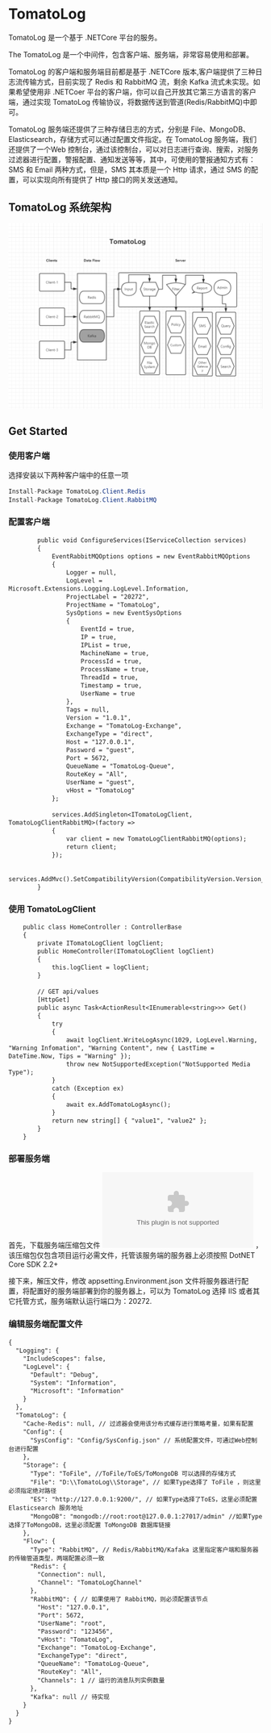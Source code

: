 # TomatoLog
TomatoLog 是一个基于 .NETCore 平台的服务。

The TomatoLog 是一个中间件，包含客户端、服务端，非常容易使用和部署。

TomatoLog 的客户端和服务端目前都是基于 .NETCore 版本,客户端提供了三种日志流传输方式，目前实现了 Redis 和 RabbitMQ 流，剩余 Kafka 流式未实现。如果希望使用非 .NETCoer 平台的客户端，你可以自己开放其它第三方语言的客户端，通过实现 TomatoLog 传输协议，将数据传送到管道(Redis/RabbitMQ)中即可。

TomatoLog 服务端还提供了三种存储日志的方式，分别是 File、MongoDB、Elasticsearch，存储方式可以通过配置文件指定。在 TomatoLog 服务端，我们还提供了一个Web 控制台，通过该控制台，可以对日志进行查询、搜索，对服务过滤器进行配置，警报配置、通知发送等等，其中，可使用的警报通知方式有：SMS 和 Email 两种方式，但是，SMS 其本质是一个 Http 请求，通过 SMS 的配置，可以实现向所有提供了 Http 接口的网关发送通知。

## TomatoLog 系统架构
![foundation](https://github.com/lianggx/pictures/blob/master/TomatoLog/system.png)



## Get Started

### 使用客户端

选择安装以下两种客户端中的任意一项

``` C#
Install-Package TomatoLog.Client.Redis
Install-Package TomatoLog.Client.RabbitMQ
```

### 配置客户端

```
        public void ConfigureServices(IServiceCollection services)
        {
			EventRabbitMQOptions options = new EventRabbitMQOptions
            {
                Logger = null,
                LogLevel = Microsoft.Extensions.Logging.LogLevel.Information,
                ProjectLabel = "20272",
                ProjectName = "TomatoLog",
                SysOptions = new EventSysOptions
                {
                    EventId = true,
                    IP = true,
                    IPList = true,
                    MachineName = true,
                    ProcessId = true,
                    ProcessName = true,
                    ThreadId = true,
                    Timestamp = true,
                    UserName = true
                },
                Tags = null,
                Version = "1.0.1",
                Exchange = "TomatoLog-Exchange",
                ExchangeType = "direct",
                Host = "127.0.0.1",
                Password = "guest",
                Port = 5672,
                QueueName = "TomatoLog-Queue",
                RouteKey = "All",
                UserName = "guest",
                vHost = "TomatoLog"
            };

			services.AddSingleton<ITomatoLogClient, TomatoLogClientRabbitMQ>(factory =>
            {
                var client = new TomatoLogClientRabbitMQ(options);
                return client;
            });

            services.AddMvc().SetCompatibilityVersion(CompatibilityVersion.Version_2_2);
        }
```

### 使用 TomatoLogClient 

```
    public class HomeController : ControllerBase
    {
        private ITomatoLogClient logClient;
        public HomeController(ITomatoLogClient logClient)
        {
            this.logClient = logClient;
        }

        // GET api/values
        [HttpGet]
        public async Task<ActionResult<IEnumerable<string>>> Get()
        {
            try
            {
                await logClient.WriteLogAsync(1029, LogLevel.Warning, "Warning Infomation", "Warning Content", new { LastTime = DateTime.Now, Tips = "Warning" });
                throw new NotSupportedException("NotSupported Media Type");
            }
            catch (Exception ex)
            {
                await ex.AddTomatoLogAsync();
            }
            return new string[] { "value1", "value2" };
        }
	}
```

### 部署服务端

首先，下载服务端压缩包文件 ![TomatoLog](https://github.com/lianggx/TomatoLog/releases/download/1.0.0/TomatoLog.zip) ，该压缩包仅包含项目运行必需文件，托管该服务端的服务器上必须按照 DotNET Core SDK 2.2+

接下来，解压文件，修改 appsetting.Environment.json 文件将服务器进行配置，将配置好的服务端部署到你的服务器上，可以为 TomatoLog 选择 IIS 或者其它托管方式，服务端默认运行端口为：20272.

### 编辑服务端配置文件

```
{
  "Logging": {
    "IncludeScopes": false,
    "LogLevel": {
      "Default": "Debug",
      "System": "Information",
      "Microsoft": "Information"
    }
  },
  "TomatoLog": {
    "Cache-Redis": null, // 过滤器会使用该分布式缓存进行策略考量，如果有配置
    "Config": {
      "SysConfig": "Config/SysConfig.json" // 系统配置文件，可通过Web控制台进行配置
    },
    "Storage": {
      "Type": "ToFile", //ToFile/ToES/ToMongoDB 可以选择的存储方式
      "File": "D:\\TomatoLog\\Storage", // 如果Type选择了 ToFile ，则这里必须指定绝对路径
      "ES": "http://127.0.0.1:9200/", // 如果Type选择了ToES，这里必须配置 Elasticsearch 服务地址
      "MongoDB": "mongodb://root:root@127.0.0.1:27017/admin" //如果Type选择了ToMongoDB，这里必须配置 ToMongoDB 数据库链接
    },
    "Flow": {
      "Type": "RabbitMQ", // Redis/RabbitMQ/Kafaka 这里指定客户端和服务器的传输管道类型，两端配置必须一致
      "Redis": {
        "Connection": null,
        "Channel": "TomatoLogChannel"
      },
      "RabbitMQ": { // 如果使用了 RabbitMQ，则必须配置该节点
        "Host": "127.0.0.1",
        "Port": 5672,
        "UserName": "root",
        "Password": "123456",
        "vHost": "TomatoLog",
        "Exchange": "TomatoLog-Exchange",
        "ExchangeType": "direct",
        "QueueName": "TomatoLog-Queue",
        "RouteKey": "All",
        "Channels": 1 // 运行的消息队列实例数量
      },
      "Kafka": null // 待实现
    }
  }
}

```
